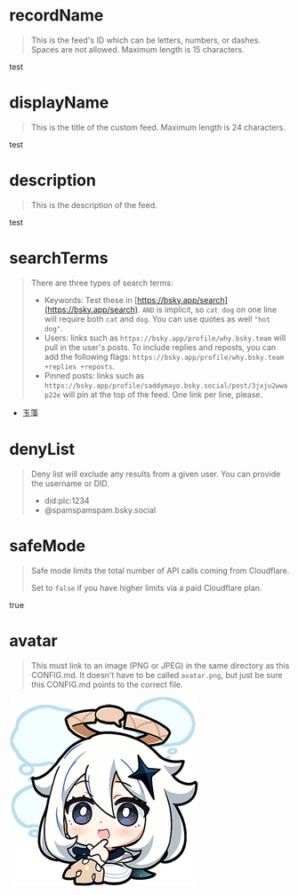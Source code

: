
# recordName

> This is the feed's ID which can be letters, numbers, or dashes. Spaces are not allowed. Maximum length is 15 characters.

test

# displayName

> This is the title of the custom feed. Maximum length is 24 characters.

test

# description

> This is the description of the feed.

test

# searchTerms

> There are three types of search terms:
>
> - Keywords: Test these in [https://bsky.app/search](https://bsky.app/search). `AND` is implicit, so `cat dog` on one line will require both `cat` and `dog`. You can use quotes as well `"hot dog"`.
> - Users: links such as `https://bsky.app/profile/why.bsky.team` will pull in the user's posts. To include replies and reposts, you can add the following flags: `https://bsky.app/profile/why.bsky.team +replies +reposts`.
> - Pinned posts: links such as `https://bsky.app/profile/saddymayo.bsky.social/post/3jxju2wwap22e` will pin at the top of the feed. One link per line, please.

- 玉藻

# denyList

> Deny list will exclude any results from a given user. You can provide the username or DID.
>
> - did:plc:1234
> - @spamspamspam.bsky.social

# safeMode

> Safe mode limits the total number of API calls coming from Cloudflare.
>
> Set to `false` if you have higher limits via a paid Cloudflare plan.

true

# avatar

> This must link to an image (PNG or JPEG) in the same directory as this CONFIG.md. It doesn't have to be called `avatar.png`, but just be sure this CONFIG.md points to the correct file.

![](avatar.png)
